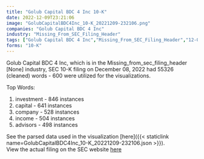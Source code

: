 ```yaml
---
title: "Golub Capital BDC 4 Inc 10-K"
date: 2022-12-09T23:21:06
image: "GolubCapitalBDC4Inc_10-K_20221209-232106.png"
companies: "Golub Capital BDC 4 Inc"
industry: "Missing_From_SEC_Filing_Header"
tags: ["Golub Capital BDC 4 Inc","Missing_From_SEC_Filing_Header","12-08-2022","10-K"]
forms: "10-K"
---
```

Golub Capital BDC 4 Inc, which is in the Missing_from_sec_filing_header [None] industry, SEC 10-K filing on December 08, 2022 had 55326 (cleaned) words - 600 were utilized for the visualizations.

Top Words:
1. investment - 846 instances
2. capital - 641 instances
3. company - 528 instances
4. income - 504 instances
5. advisors - 498 instances


See the parsed data used in the visualization [here]({{< staticlink name=GolubCapitalBDC4Inc_10-K_20221209-232106.json >}}).  
View the actual filing on the SEC website [here](https://www.sec.gov/Archives/edgar/data/1901612/0001901612-22-000073.txt)